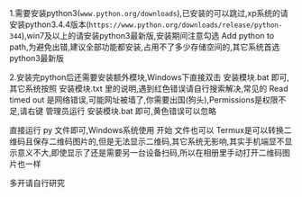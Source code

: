 1.需要安装python3(`www.python.org/downloads`),已安装的可以跳过,xp系统的请安装python3.4.4版本(`https://www.python.org/downloads/release/python-344`),win7及以上的请安装python3最新版,安装期间注意勾选 Add python to path,为避免出错,建议全部功能都安装,占用不了多少存储空间的,其它系统首选python3最新版

2.安装完python后还需要安装额外模块,Windows下直接双击 安装模块.bat 即可,其它系统按照 安装模块.txt 里的说明,遇到红色错误请自行搜索解决,常见的 Read timed out 是网络错误,可能网址被墙了,你需要出国(狗头),Permissions是权限不足,请右键 管理员运行 安装模块.bat 即可,黄色错误可以忽略

直接运行 py 文件即可,Windows系统使用 开始 文件也可以
Termux是可以转换二维码且保存二维码图片的,但是无法显示二维码,其它系统无影响,其实手机端显不显示意义不大,即使显示了还是需要另一台设备扫码,所以在相册里手动打开二维码图片也一样

多开请自行研究

